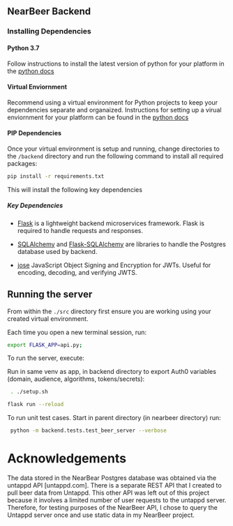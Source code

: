 ## NearBeer Backend 

### Installing Dependencies

#### Python 3.7

Follow instructions to install the latest version of python for your platform in the [python docs](https://docs.python.org/3/using/unix.html#getting-and-installing-the-latest-version-of-python)

#### Virtual Enviornment

Recommend using a virtual environment for Python projects to keep your dependencies separate and organaized. Instructions for setting up a virual enviornment for your platform can be found in the [python docs](https://packaging.python.org/guides/installing-using-pip-and-virtual-environments/)

#### PIP Dependencies

Once your virtual environment is setup and running, change directories to the `/backend` directory and run the following command to install all required packages:

```bash
pip install -r requirements.txt
```

This will install the following key dependencies

##### Key Dependencies

- [Flask](http://flask.pocoo.org/)  is a lightweight backend microservices framework. Flask is required to handle requests and responses.

- [SQLAlchemy](https://www.sqlalchemy.org/) and [Flask-SQLAlchemy](https://flask-sqlalchemy.palletsprojects.com/en/2.x/) are libraries to handle the Postgres database used by backend. 

- [jose](https://python-jose.readthedocs.io/en/latest/) JavaScript Object Signing and Encryption for JWTs. Useful for encoding, decoding, and verifying JWTS.

## Running the server

From within the `./src` directory first ensure you are working using your created virtual environment.

Each time you open a new terminal session, run:

```bash
export FLASK_APP=api.py;
```

To run the server, execute:

Run in same venv as app, in backend directory to export Auth0 variables (domain, audience, algorithms, tokens/secrets):

```bash
 . ./setup.sh 
```

```bash
flask run --reload
```

To run unit test cases.  Start in parent directory (in nearbeer directory) run:

```bash
 python -m backend.tests.test_beer_server --verbose
```

# Acknowledgements

The data stored in the NearBear Postgres database was obtained via the untappd API [untappd.com].  There is a separate REST API that I created to pull beer data from Untappd.  This other API was left out of this project because it involves a limited number of user requests to the untappd server.  Therefore, for testing purposes of the NearBeer API, I chose to query the Untappd server once and use static data in my NearBeer project.

